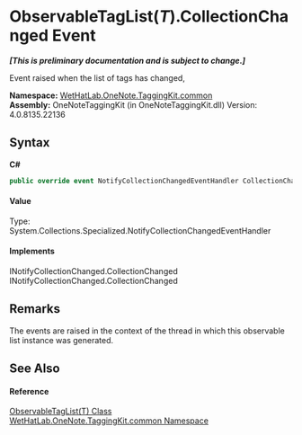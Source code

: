 # ObservableTagList(*T*).CollectionChanged Event
 _**\[This is preliminary documentation and is subject to change.\]**_

Event raised when the list of tags has changed,

**Namespace:**&nbsp;<a href="bcdbab9c-63d1-48a4-6937-af53fb8d9a55.md">WetHatLab.OneNote.TaggingKit.common</a><br />**Assembly:**&nbsp;OneNoteTaggingKit (in OneNoteTaggingKit.dll) Version: 4.0.8135.22136

## Syntax

**C#**<br />
``` C#
public override event NotifyCollectionChangedEventHandler CollectionChanged
```


#### Value
Type: System.Collections.Specialized.NotifyCollectionChangedEventHandler

#### Implements
INotifyCollectionChanged.CollectionChanged<br />INotifyCollectionChanged.CollectionChanged<br />

## Remarks
The events are raised in the context of the thread in which this observable list instance was generated.

## See Also


#### Reference
<a href="059ed89c-302a-e9b3-5d21-aac50b75032b.md">ObservableTagList(T) Class</a><br /><a href="bcdbab9c-63d1-48a4-6937-af53fb8d9a55.md">WetHatLab.OneNote.TaggingKit.common Namespace</a><br />